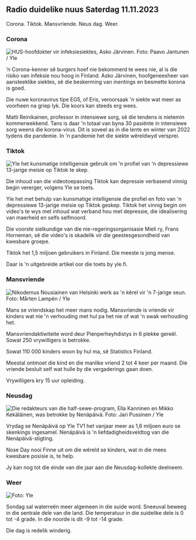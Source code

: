 ## Radio duidelike nuus Saterdag 11.11.2023

Corona. Tiktok. Mansvriende. Neus dag. Weer.

### Corona

![HUS-hoofdokter vir infeksiesiektes, Asko Järvinen. Foto: Paavo Jantunen / Yle](https://images.cdn.yle.fi/image/upload/c_crop,h_3027,w_5382,x_0,y_311/ar_1.7777777777777777,c_fill,g_faces,h_620,.0q_auto:eco/f_auto/fl_lossy/v1699692578/39-1199235654f3bb0eba14)

’n Corona-kenner sê burgers hoef nie bekommerd te wees nie, al is die risiko van infeksie nou hoog in Finland. Asko Järvinen, hoofgeneesheer van aansteeklike siektes, sê die beskerming van inentings en besmette korona is goed.

Die nuwe koronavirus tipe EG5, of Eris, veroorsaak 'n siekte wat meer as voorheen na griep lyk. Die koors kan steeds erg wees.

Matti Reinikainen, professor in intensiewe sorg, sê die tendens is nietemin kommerwekkend. Tans is daar 'n totaal van byna 30 pasiënte in intensiewe sorg weens die korona-virus. Dit is soveel as in die lente en winter van 2022 tydens die pandemie. In 'n pandemie het die siekte wêreldwyd versprei.

### Tiktok

![Yle het kunsmatige intelligensie gebruik om 'n profiel van 'n depressiewe 13-jarige meisie op Tiktok te skep. ](https://images.cdn.yle.fi/image/upload/c_crop,h_2955,w_5255,x_371,y_789/ar_1.7777777777777777,c_fill,g_faces,h_675,w_pr_auto1/0/auto/auto/fl_lossy/v1697625813/39-1187987652fb3e8a7ce7)

Die inhoud van die videotoepassing Tiktok kan depressie verbasend vinnig begin vererger, volgens Yle se toets.

Yle het met behulp van kunsmatige intelligensie die profiel en foto van 'n depressiewe 13-jarige meisie op Tiktok geskep. Tiktok het vinnig begin om video's te wys met inhoud wat verband hou met depressie, die idealisering van maerheid en selfs selfmoord.

Die voorste sielkundige van die nie-regeringsorganisasie Mieli ry, Frans Horneman, sê die video's is skadelik vir die geestesgesondheid van kwesbare groepe.

Tiktok het 1,5 miljoen gebruikers in Finland. Die meeste is jong mense.

Daar is 'n uitgebreide artikel oor die toets by yle.fi.

### Mansvriende

![Nikodemus Nousiainen van Helsinki werk as 'n kêrel vir 'n 7-jarige seun. Foto: Mårten Lampén / Yle](https://images.cdn.yle.fi/image/upload/c_crop,h_2250,w_4000,x_0,y_150/ar_1.7777777777777777,c_fill,g_faces,h_12_00,0d/q_auto:eco/f_auto/fl_lossy/v1699361417/39-1197061654a30293868a)

Mans se vriendskap het meer mans nodig. Mansvriende is vriende vir kinders wat nie 'n verhouding met hul pa het nie of wat 'n swak verhouding het.

Mansvriendaktiwiteite word deur Pienperheyhdistys in 6 plekke gereël. Sowat 250 vrywilligers is betrokke.

Sowat 110 000 kinders woon by hul ma, sê Statistics Finland.

Meestal ontmoet die kind en die manlike vriend 2 tot 4 keer per maand. Die vriende besluit self wat hulle by die vergaderings gaan doen.

Vrywilligers kry 15 uur opleiding.

### Neusdag

![Die redakteurs van die half-sewe-program, Ella Kanninen en Mikko Kekäläinen, was betrokke by Nenäpäivä. Foto: Jari Pussinen / Yle](https://images.cdn.yle.fi/image/upload/c_crop,h_3125,w_5557,x_0,y_126/ar_1.77777777777777777,c_fill,g_faces,h_620,.0d_620,.0q_auto:eco/f_auto/fl_lossy/v1699531130/39-1198130654cc7a81d6f6)

Vrydag se Nenäpäivä op Yle TV1 het vanjaar meer as 1,6 miljoen euro se skenkings ingesamel. Nenäpäivä is 'n liefdadigheidsveldtog van die Nenäpäivä-stigting.

Nose Day nooi Finne uit om die wêreld se kinders, wat in die mees kwesbare posisie is, te help.

Jy kan nog tot die einde van die jaar aan die Neusdag-kollekte deelneem.

### Weer

![ Foto: Yle](https://images.cdn.yle.fi/image/upload/c_crop,h_1080,w_1919,x_0,y_0/ar_1.7777777777777777,c_fill,g_faces,h_675,w_pr_auto1.0/1200.:eco/f_auto/fl_lossy/v1699717391/39-1199335654fa0f0a84d5)

Sondag sal waterreën meer algemeen in die suide word. Sneeuval beweeg in die sentrale dele van die land. Die temperatuur in die suidelike dele is 0 tot -4 grade. In die noorde is dit -9 tot -14 grade.

Die dag is redelik winderig.
